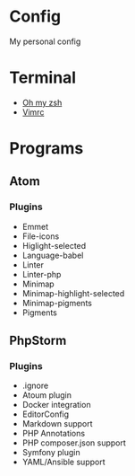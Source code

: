 # Config
My personal config

# Terminal

- [Oh my zsh](https://github.com/robbyrussell/oh-my-zsh)
- [Vimrc](https://github.com/amix/vimrc)

# Programs

## Atom

### Plugins
- Emmet
- File-icons
- Higlight-selected
- Language-babel
- Linter
- Linter-php
- Minimap
- Minimap-highlight-selected
- Minimap-pigments
- Pigments

## PhpStorm

### Plugins
- .ignore
- Atoum plugin
- Docker integration
- EditorConfig
- Markdown support
- PHP Annotations
- PHP composer.json support
- Symfony plugin
- YAML/Ansible support
